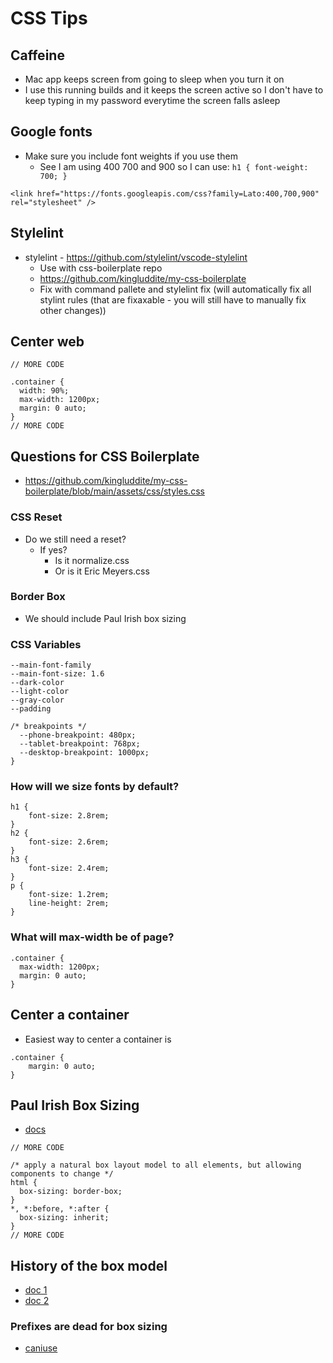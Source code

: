 # CSS Tips
## Caffeine
* Mac app keeps screen from going to sleep when you turn it on
* I use this running builds and it keeps the screen active so I don't have to keep typing in my password everytime the screen falls asleep
## Google fonts
* Make sure you include font weights if you use them
  - See I am using 400 700 and 900 so I can use: `h1 { font-weight: 700; }`

```
<link href="https://fonts.googleapis.com/css?family=Lato:400,700,900" rel="stylesheet" />
```

## Stylelint
* stylelint - https://github.com/stylelint/vscode-stylelint
    - Use with css-boilerplate repo
    - https://github.com/kingluddite/my-css-boilerplate
    - Fix with command pallete and stylelint fix (will automatically fix all stylint rules (that are fixaxable - you will still have to manually fix other changes))

## Center web
```
// MORE CODE

.container {
  width: 90%;
  max-width: 1200px;
  margin: 0 auto;
}
// MORE CODE
```

## Questions for CSS Boilerplate
* https://github.com/kingluddite/my-css-boilerplate/blob/main/assets/css/styles.css

### CSS Reset
* Do we still need a reset?
  - If yes?
    + Is it normalize.css
    + Or is it Eric Meyers.css

### Border Box
* We should include Paul Irish box sizing

### CSS Variables
```
--main-font-family
--main-font-size: 1.6
--dark-color
--light-color
--gray-color
--padding

/* breakpoints */
  --phone-breakpoint: 480px;
  --tablet-breakpoint: 768px;
  --desktop-breakpoint: 1000px;
}
```

### How will we size fonts by default?
```
h1 {
    font-size: 2.8rem;
}
h2 {
    font-size: 2.6rem;
}
h3 {
    font-size: 2.4rem;
}
p {
    font-size: 1.2rem;  
    line-height: 2rem;
}
```

### What will max-width be of page?
```
.container {
  max-width: 1200px;
  margin: 0 auto;
}
```



## Center a container
* Easiest way to center a container is

```
.container {
    margin: 0 auto;
}
```

## Paul Irish Box Sizing
* [docs](https://www.paulirish.com/2012/box-sizing-border-box-ftw/)

```
// MORE CODE

/* apply a natural box layout model to all elements, but allowing components to change */
html {
  box-sizing: border-box;
}
*, *:before, *:after {
  box-sizing: inherit;
}
// MORE CODE
```

## History of the box model
* [doc 1](https://en.wikipedia.org/wiki/CSS_box_model#Background)
* [doc 2](https://www.jefftk.com/p/the-revenge-of-the-ie-box-model)

### Prefixes are dead for box sizing
* [caniuse](https://caniuse.com/css3-boxsizing)
